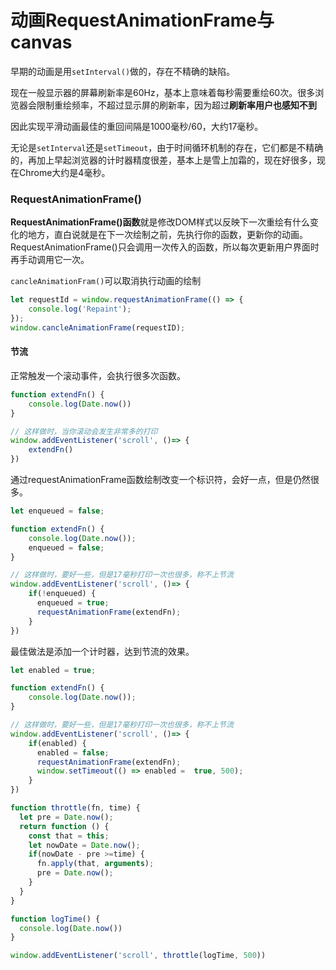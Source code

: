 # 动画RequestAnimationFrame与canvas

早期的动画是用`setInterval()`做的，存在不精确的缺陷。

现在一般显示器的屏幕刷新率是60Hz，基本上意味着每秒需要重绘60次。很多浏览器会限制重绘频率，不超过显示屏的刷新率，因为超过**刷新率用户也感知不到**

因此实现平滑动画最佳的重回间隔是1000毫秒/60，大约17毫秒。

无论是`setInterval`还是`setTimeout`，由于时间循环机制的存在，它们都是不精确的，再加上早起浏览器的计时器精度很差，基本上是雪上加霜的，现在好很多，现在Chrome大约是4毫秒。

### RequestAnimationFrame()

**RequestAnimationFrame()函数**就是修改DOM样式以反映下一次重绘有什么变化的地方，直白说就是在下一次绘制之前，先执行你的函数，更新你的动画。RequestAnimationFrame()只会调用一次传入的函数，所以每次更新用户界面时再手动调用它一次。

`cancleAnimationFram()`可以取消执行动画的绘制

```js
let requestId = window.requestAnimationFrame(() => {
	console.log('Repaint');
});
window.cancleAnimationFrame(requestID);
```

#### 节流

正常触发一个滚动事件，会执行很多次函数。

```js
function extendFn() {
    console.log(Date.now())
}

// 这样做时，当你滚动会发生非常多的打印
window.addEventListener('scroll', ()=> {
    extendFn()
})
```

通过requestAnimationFrame函数绘制改变一个标识符，会好一点，但是仍然很多。

```js
let enqueued = false;

function extendFn() {
    console.log(Date.now());
  	enqueued = false;
}

// 这样做时，要好一些，但是17毫秒打印一次也很多，称不上节流
window.addEventListener('scroll', ()=> {
    if(!enqueued) {
      enqueued = true;
      requestAnimationFrame(extendFn);
    }
})
```

最佳做法是添加一个计时器，达到节流的效果。

```js
let enabled = true;

function extendFn() {
    console.log(Date.now());
}

// 这样做时，要好一些，但是17毫秒打印一次也很多，称不上节流
window.addEventListener('scroll', ()=> {
    if(enabled) {
      enabled = false;
      requestAnimationFrame(extendFn);
      window.setTimeout(() => enabled =  true, 500);
    }
})
```

~~~js
function throttle(fn, time) {
  let pre = Date.now();
  return function () {
    const that = this;
    let nowDate = Date.now();
    if(nowDate - pre >=time) {
      fn.apply(that, arguments);
      pre = Date.now();
    }
  }
}

function logTime() {
  console.log(Date.now())
}

window.addEventListener('scroll', throttle(logTime, 500))
~~~

